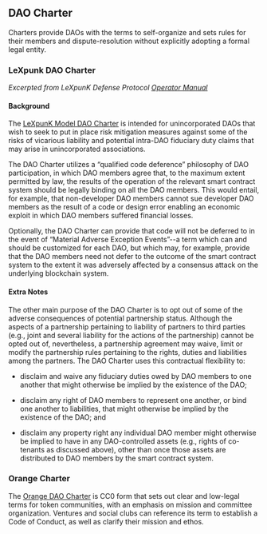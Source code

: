 ## DAO Charter

Charters provide DAOs with the terms to self-organize and sets rules for their members and dispute-resolution without explicitly adopting a formal legal entity.

### LeXpunk DAO Charter

*Excerpted from LeXpunK Defense Protocol [Operator Manual](https://github.com/LeXpunK-Army/LeXpunK_DAO_Defense_Protocol/blob/main/Operator's%20Manual%20-%20LeXpunK%20Legal%20Defense%20Protocol.pdf)*

#### Background

The [LeXpunK Model DAO Charter](https://lexpunk.charter.ricardian.eth.limo/) is intended for unincorporated DAOs that wish to seek to put in place risk mitigation measures against some of the risks of vicarious liability and potential intra-DAO fiduciary duty claims that may arise in unincorporated associations.

The DAO Charter utilizes a “qualified code deference” philosophy of DAO participation, in which DAO members agree that, to the maximum extent permitted by law, the results of the operation of the relevant smart contract system should be legally binding on all the DAO members. This would entail, for example, that non-developer DAO members cannot sue developer DAO members as the result of a code or design error enabling an economic exploit in which DAO members suffered financial losses. 

Optionally, the DAO Charter can provide that code will not be deferred to in the event of “Material Adverse Exception Events”--a term which can and should be customized for each DAO, but which may, for example, provide that the DAO members need not defer to the outcome of the smart contract system to the extent it was adversely affected by a consensus attack on the underlying blockchain system.

#### Extra Notes

The other main purpose of the DAO Charter is to opt out of some of the adverse consequences of potential partnership status. Although the aspects of a partnership pertaining to liability of partners to third parties (e.g., joint and several liability for the actions of the partnership) cannot be opted out of, nevertheless, a partnership agreement may waive, limit or modify the partnership rules pertaining to the rights, duties and liabilities among the partners. The DAO Charter uses this contractual flexibility to:

* disclaim and waive any fiduciary duties owed by DAO members to one another that might otherwise be implied by the existence of the DAO;

* disclaim any right of DAO members to represent one another, or bind one another to liabilities, that might otherwise be implied by the existence of the DAO; and

* disclaim any property right any individual DAO member might otherwise be implied to have in any DAO-controlled assets (e.g., rights of co-tenants as discussed above), other than once those assets are distributed to DAO members by the smart contract system.

### Orange Charter

The [Orange DAO Charter](https://orange.charter.ricardian.eth.limo/) is CC0 form that sets out clear and low-legal terms for token communities, with an emphasis on mission and committee organization. Ventures and social clubs can reference its term to establish a Code of Conduct, as well as clarify their mission and ethos. 
